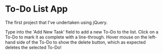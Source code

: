 <h1>To-Do List App</h1>

The first project that I've undertaken using jQuery.

Type into the 'Add New Task' field to add a new To-Do to the list.
Click on a To-Do to mark it as complete with a line-through.
Hover mouse on the left-hand side of the To-Do to show the delete button, which as expected deletes the selected To-Do!

